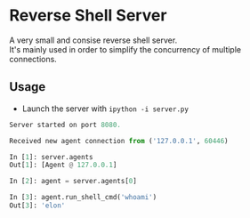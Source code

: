 # Reverse Shell Server

A very small and consise reverse shell server.  
It's mainly used in order to simplify the concurrency of multiple connections.

## Usage

- Launch the server with `ipython -i server.py`
```py
Server started on port 8080.

Received new agent connection from ('127.0.0.1', 60446)

In [1]: server.agents
Out[1]: [Agent @ 127.0.0.1]

In [2]: agent = server.agents[0]

In [3]: agent.run_shell_cmd('whoami')
Out[3]: 'elon'
```
